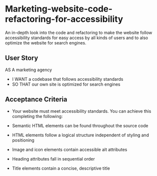 # Marketing-website-code-refactoring-for-accessibility
An in-depth look into the code and refactoring to make the website follow accessibility standards for easy access by all kinds of users and to also optimize the website for search engines.


## User Story

AS A marketing agency
- I WANT a codebase that follows accessibility standards
- SO THAT our own site is optimized for search engines

## Acceptance Criteria

- Your website must meet accessibility standards. You can achieve this completing the following:

- Semantic HTML elements can be found throughout the source code

- HTML elements follow a logical structure independent of styling and positioning

- Image and icon elements contain accessible alt attributes

- Heading attributes fall in sequential order

- Title elements contain a concise, descriptive title
